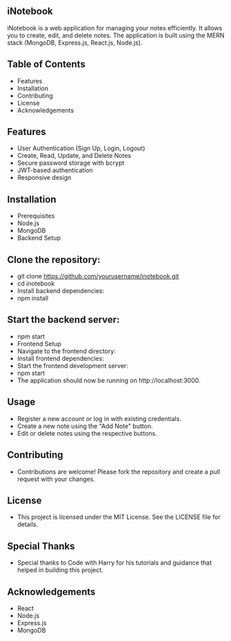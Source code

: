 ## iNotebook
iNotebook is a web application for managing your notes efficiently. It allows you to create, edit, and delete notes. The application is built using the MERN stack (MongoDB, Express.js, React.js, Node.js).

## Table of Contents
- Features
- Installation
- Contributing
- License
- Acknowledgements

## Features
- User Authentication (Sign Up, Login, Logout)
- Create, Read, Update, and Delete Notes
- Secure password storage with bcrypt
- JWT-based authentication
- Responsive design

## Installation
- Prerequisites
- Node.js
- MongoDB
- Backend Setup

## Clone the repository:
- git clone https://github.com/yourusername/inotebook.git
- cd inotebook
- Install backend dependencies:
- npm install

## Start the backend server:
- npm start
- Frontend Setup
- Navigate to the frontend directory:
- Install frontend dependencies:
- Start the frontend development server:
- npm start
- The application should now be running on http://localhost:3000.

## Usage
- Register a new account or log in with existing credentials.
- Create a new note using the "Add Note" button.
- Edit or delete notes using the respective buttons.

## Contributing
- Contributions are welcome! Please fork the repository and create a pull request with your changes.

## License
- This project is licensed under the MIT License. See the LICENSE file for details.

## Special Thanks
- Special thanks to Code with Harry for his tutorials and guidance that helped in building this project.

 ## Acknowledgements
- React
- Node.js
- Express.js
- MongoDB

